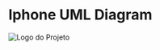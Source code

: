 # Iphone UML Diagram

![Logo do Projeto](![image](https://github.com/Guid0rizzi/Iphone-simulation/assets/163364567/74575f8e-2edf-43cd-8233-5faba98de3c0))

